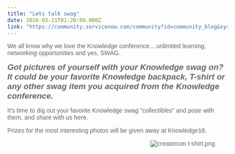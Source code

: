 ```yaml
---
title: "Lets talk swag"
date: 2016-03-21T01:20:09.000Z
link: "https://community.servicenow.com/community?id=community_blog&sys_id=16edaee9dbd0dbc01dcaf3231f96199a"
---
```

<p style="font-family: arial, sans-serif; color: #666666;">We all know why we love the Knowledge conference... unlimited learning, networking opportunities and yes, SWAG.</p><p></p><p style="font-family: arial, sans-serif; color: #666666;"><span style="font-size: 14pt;"><em><strong>Got pictures of yourself with your Knowledge swag on? It could be your favorite Knowledge backpack, T-shirt or any other swag item you acquired from the Knowledge conference.</strong></em></span></p><p style="font-family: arial, sans-serif; color: #666666;"></p><p style="font-family: arial, sans-serif; color: #666666;">It's time to dig out your favorite Knowledge swag "collectibles" and pose with them, and share with us here.</p><p style="font-family: arial, sans-serif; color: #666666;"></p><p style="font-family: arial, sans-serif; color: #666666;">Prizes for the most interesting photos will be given away at Knowledge16.</p><p style="font-family: arial, sans-serif; color: #666666;"></p><p style="font-family: arial, sans-serif; color: #666666;">                                                                                     <img   alt="creatorcon t-shirt.png" class="image-1 jive-image" src="68ca9d8edb18d304b322f4621f96196c.iix" style="height: auto;"/></p>